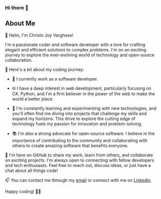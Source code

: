 ### Hi there 👋

<!--
**joychristo0/joychristo0** is a ✨ _special_ ✨ repository because its `README.md` (this file) appears on your GitHub profile.

Here are some ideas to get you started:

- 🔭 I’m currently working on ...
- 🌱 I’m currently learning ...
- 👯 I’m looking to collaborate on ...
- 🤔 I’m looking for help with ...
- 💬 Ask me about ...
- 📫 How to reach me: ...
- 😄 Pronouns: ...
- ⚡ Fun fact: ...
-->

## About Me

👋 Hello, I'm Christo Joy Varghese!

I'm a passionate coder and software developer with a love for crafting elegant and efficient solutions to complex problems. I'm on an exciting journey to explore the ever-evolving world of technology and open-source collaboration. 

🚀 Here's a bit about my coding journey:

- 💼 I currently work as a software developer.
  
- 🌐 I have a deep interest in web development, particularly focusing on C#, Python, and I'm a firm believer in the power of the web to make the world a better place.

- 🧠 I'm constantly learning and experimenting with new technologies, and you'll often find me diving into projects that challenge my skills and expand my horizons. This drive to explore the cutting edge of technology fuels my passion for innovation and problem-solving.

- 📚 I'm also a strong advocate for open-source software. I believe in the importance of contributing to the community and collaborating with others to create amazing software that benefits everyone.

🌱 I'm here on GitHub to share my work, learn from others, and collaborate on exciting projects. I'm always open to connecting with fellow developers and tech enthusiasts. Feel free to reach out, discuss ideas, or just have a chat about all things code!

📫 You can contact me through my [email](mailto:joychristo0@gmail.com) or connect with me on [Linkedin](https://www.linkedin.com/in/christo-joy-varghese/).

Happy coding! 🚴‍♂️


